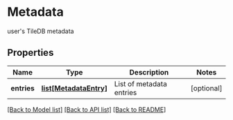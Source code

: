 # Metadata

user's TileDB metadata

## Properties

| Name        | Type                                        | Description              | Notes      |
| ----------- | ------------------------------------------- | ------------------------ | ---------- |
| **entries** | [**list[MetadataEntry]**](MetadataEntry.md) | List of metadata entries | [optional] |

[[Back to Model list]](../README.md#documentation-for-models) [[Back to API list]](../README.md#documentation-for-api-endpoints) [[Back to README]](../README.md)
